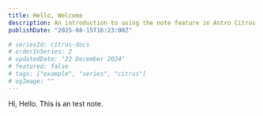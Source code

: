 ```yaml
---
title: Hello, Welcome
description: An introduction to using the note feature in Astro Citrus
publishDate: "2025-08-15T16:23:00Z"

# seriesId: citrus-docs
# orderInSeries: 2
# updatedDate: "22 December 2024"
# featured: false
# tags: ["example", "series", "citrus"]
# ogImage: ""
---
```


Hi, Hello. This is an test note.